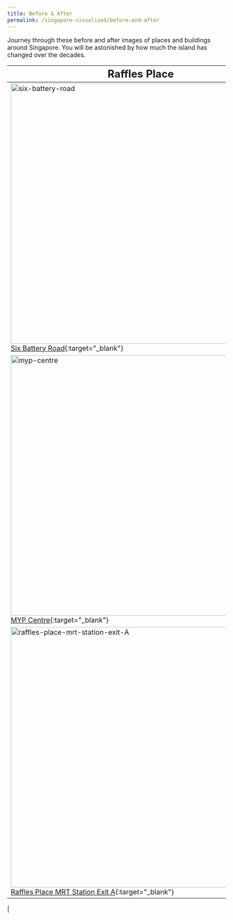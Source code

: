 ```yaml
---
title: Before & After
permalink: /singapore-visualised/before-and-after
---
```

Journey through these before and after images of places and buildings around Singapore. You will be astonished by how much the island has changed over the decades.
 
| **<font size=5> Raffles Place</font>** | | |
| -------- | -------- | -------- |
| <img src="/images/before-after-image-six-battery-road.png" alt="six-battery-road" style="width:600px" /> [Six Battery Road](/resource-room/before-and-after/six-battery-road){:target="_blank"}     | <img src="/images/before-after-image-singapore-land-tower.png" alt="singapore-land-tower" style="width:600px" />  [Singapore Land Tower](/resource-room/before-and-after/singapore-land-tower){:target="_blank"}    | <img src="/images/before-after-image-one-raffles-place.png" alt="one-raffles-place" style="width:600px;" /> [One Raffles Place](/resource-room/before-and-after/one-raffles-place){:target="_blank"}    |
| <img src="/images/before-after-image-myp-centre.png" alt="myp-centre" style="width:600px" /> [MYP Centre](/resource-room/before-and-after/myp-centre){:target="_blank"}     | <img src="/images/before-after-image-bank-of-china.png" alt="bank-of-china" style="width:600px" />  [Bank of China and Maybank Tower](/resource-room/before-and-after/boc-maybank-tower){:target="_blank"}  | <img src="/images/before-after-image-uob-tower.png" alt="heartland" style="width:70px; height:120px" /> [UOB Plaza](/resource-room/before-and-after/uob-plaza){:target="_blank"}    |
| <img src="/images/before-after-image-raffles-place-mrt-station.png" alt="raffles-place-mrt-station-exit-A" style="width:600px" /> [Raffles Place MRT Station Exit A](/resource-room/before-and-after/raffles-place-mrt){:target="_blank"}     | <img src="/images/before-after-image-ocbc-centre.png" alt="heartland" style="width:70px; height:120px" />  [OCBC Centre](/resource-room/before-and-after/ocbc-centre){:target="_blank"}   | 
|